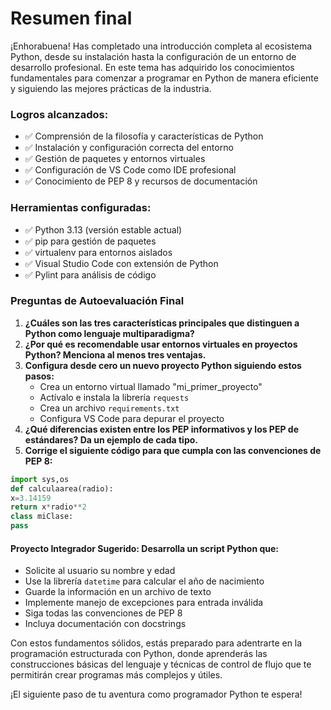# Resumen final

¡Enhorabuena! Has completado una introducción completa al ecosistema Python, desde su instalación hasta la configuración de un entorno de desarrollo profesional. En este tema has adquirido los conocimientos fundamentales para comenzar a programar en Python de manera eficiente y siguiendo las mejores prácticas de la industria.

### **Logros alcanzados**:

* ✅ Comprensión de la filosofía y características de Python
* ✅ Instalación y configuración correcta del entorno
* ✅ Gestión de paquetes y entornos virtuales
* ✅ Configuración de VS Code como IDE profesional
* ✅ Conocimiento de PEP 8 y recursos de documentación

### **Herramientas configuradas**:

* ✅ Python 3.13 (versión estable actual)
* ✅ pip para gestión de paquetes
* ✅ virtualenv para entornos aislados
* ✅ Visual Studio Code con extensión de Python
* ✅ Pylint para análisis de código

### Preguntas de Autoevaluación Final

1. **¿Cuáles son las tres características principales que distinguen a Python como lenguaje multiparadigma?**
2. **¿Por qué es recomendable usar entornos virtuales en proyectos Python? Menciona al menos tres ventajas.**
3. **Configura desde cero un nuevo proyecto Python siguiendo estos pasos:**
   * Crea un entorno virtual llamado "mi\_primer\_proyecto"
   * Actívalo e instala la librería `requests`
   * Crea un archivo `requirements.txt`
   * Configura VS Code para depurar el proyecto
4. **¿Qué diferencias existen entre los PEP informativos y los PEP de estándares? Da un ejemplo de cada tipo.**
5. **Corrige el siguiente código para que cumpla con las convenciones de PEP 8:**

```python
import sys,os
def calculaarea(radio):
x=3.14159
return x*radio**2
class miClase:
pass
```

#### **Proyecto Integrador Sugerido**: Desarrolla un script Python que:

* Solicite al usuario su nombre y edad
* Use la librería `datetime` para calcular el año de nacimiento
* Guarde la información en un archivo de texto
* Implemente manejo de excepciones para entrada inválida
* Siga todas las convenciones de PEP 8
* Incluya documentación con docstrings

Con estos fundamentos sólidos, estás preparado para adentrarte en la programación estructurada con Python, donde aprenderás las construcciones básicas del lenguaje y técnicas de control de flujo que te permitirán crear programas más complejos y útiles.

¡El siguiente paso de tu aventura como programador Python te espera!
